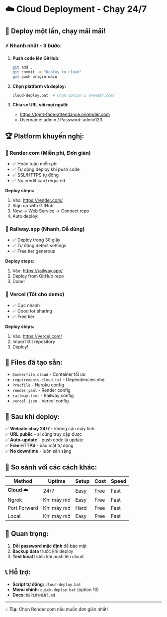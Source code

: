 # ☁️ Cloud Deployment - Chạy 24/7

## 🚀 Deploy một lần, chạy mãi mãi!

### ⚡ Nhanh nhất - 3 bước:

1. **Push code lên GitHub:**
   ```bash
   git add .
   git commit -m "Deploy to cloud"
   git push origin main
   ```

2. **Chọn platform và deploy:**
   ```bash
   cloud-deploy.bat  # Chọn option 1 (Render.com)
   ```

3. **Chia sẻ URL với mọi người:**
   - https://tgmt-face-attendance.onrender.com
   - Username: admin / Password: admin123

## 🏆 Platform khuyến nghị:

### 🥇 Render.com (Miễn phí, Đơn giản)
- ✅ Hoàn toàn miễn phí
- ✅ Tự động deploy khi push code
- ✅ SSL/HTTPS tự động
- ✅ No credit card required

**Deploy steps:**
1. Vào: https://render.com/
2. Sign up with GitHub
3. New → Web Service → Connect repo
4. Auto deploy!

### 🥈 Railway.app (Nhanh, Dễ dùng)
- ✅ Deploy trong 30 giây
- ✅ Tự động detect settings
- ✅ Free tier generous

**Deploy steps:**
1. Vào: https://railway.app/
2. Deploy from GitHub repo
3. Done!

### 🥉 Vercel (Tốt cho demo)
- ✅ Cực nhanh
- ✅ Good for sharing
- ✅ Free tier

**Deploy steps:**
1. Vào: https://vercel.com/
2. Import Git repository
3. Deploy!

## 🔧 Files đã tạo sẵn:

- `Dockerfile.cloud` - Container tối ưu
- `requirements-cloud.txt` - Dependencies nhẹ
- `Procfile` - Heroku config
- `render.yaml` - Render config
- `railway.toml` - Railway config
- `vercel.json` - Vercel config

## 📱 Sau khi deploy:

✅ **Website chạy 24/7** - không cần máy tính  
✅ **URL public** - ai cũng truy cập được  
✅ **Auto-update** - push code là update  
✅ **Free HTTPS** - bảo mật tự động  
✅ **No downtime** - luôn sẵn sàng  

## 🎯 So sánh với các cách khác:

| Method | Uptime | Setup | Cost | Speed |
|--------|--------|-------|------|-------|
| **Cloud** ☁️ | 24/7 | Easy | Free | Fast |
| Ngrok | Khi máy mở | Easy | Free | Fast |
| Port Forward | Khi máy mở | Hard | Free | Fast |
| Local | Khi máy mở | Easy | Free | Fast |

## 🚨 Quan trọng:

1. **Đổi password mặc định** để bảo mật
2. **Backup data** trước khi deploy
3. **Test local** trước khi push lên cloud

## 📞 Hỗ trợ:

- **Script tự động:** `cloud-deploy.bat`
- **Menu chính:** `quick-deploy.bat` (option 10)
- **Docs:** `DEPLOYMENT.md`

---

💡 **Tip:** Chọn Render.com nếu muốn đơn giản nhất!
